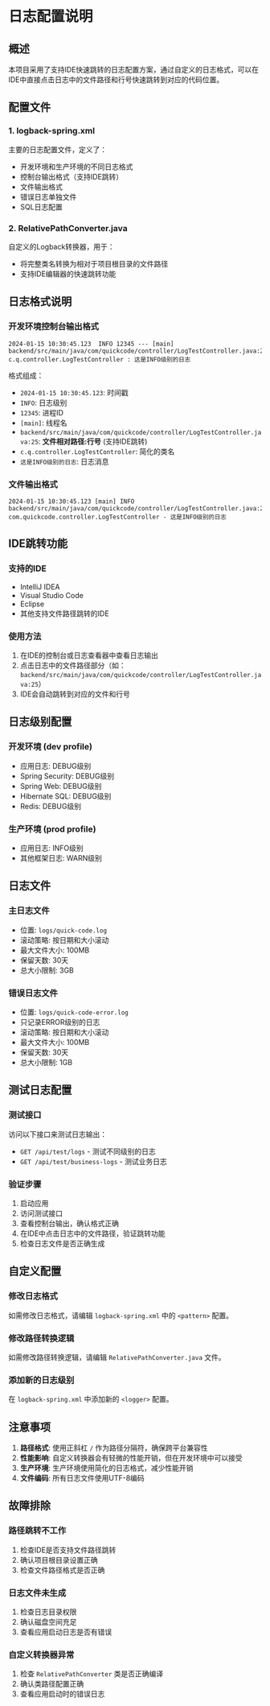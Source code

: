 # 日志配置说明

## 概述

本项目采用了支持IDE快速跳转的日志配置方案，通过自定义的日志格式，可以在IDE中直接点击日志中的文件路径和行号快速跳转到对应的代码位置。

## 配置文件

### 1. logback-spring.xml
主要的日志配置文件，定义了：
- 开发环境和生产环境的不同日志格式
- 控制台输出格式（支持IDE跳转）
- 文件输出格式
- 错误日志单独文件
- SQL日志配置

### 2. RelativePathConverter.java
自定义的Logback转换器，用于：
- 将完整类名转换为相对于项目根目录的文件路径
- 支持IDE编辑器的快速跳转功能

## 日志格式说明

### 开发环境控制台输出格式
```
2024-01-15 10:30:45.123  INFO 12345 --- [main] backend/src/main/java/com/quickcode/controller/LogTestController.java:25 c.q.controller.LogTestController : 这是INFO级别的日志
```

格式组成：
- `2024-01-15 10:30:45.123`: 时间戳
- `INFO`: 日志级别
- `12345`: 进程ID
- `[main]`: 线程名
- `backend/src/main/java/com/quickcode/controller/LogTestController.java:25`: **文件相对路径:行号** (支持IDE跳转)
- `c.q.controller.LogTestController`: 简化的类名
- `这是INFO级别的日志`: 日志消息

### 文件输出格式
```
2024-01-15 10:30:45.123 [main] INFO  backend/src/main/java/com/quickcode/controller/LogTestController.java:25 com.quickcode.controller.LogTestController - 这是INFO级别的日志
```

## IDE跳转功能

### 支持的IDE
- IntelliJ IDEA
- Visual Studio Code
- Eclipse
- 其他支持文件路径跳转的IDE

### 使用方法
1. 在IDE的控制台或日志查看器中查看日志输出
2. 点击日志中的文件路径部分（如：`backend/src/main/java/com/quickcode/controller/LogTestController.java:25`）
3. IDE会自动跳转到对应的文件和行号

## 日志级别配置

### 开发环境 (dev profile)
- 应用日志: DEBUG级别
- Spring Security: DEBUG级别
- Spring Web: DEBUG级别
- Hibernate SQL: DEBUG级别
- Redis: DEBUG级别

### 生产环境 (prod profile)
- 应用日志: INFO级别
- 其他框架日志: WARN级别

## 日志文件

### 主日志文件
- 位置: `logs/quick-code.log`
- 滚动策略: 按日期和大小滚动
- 最大文件大小: 100MB
- 保留天数: 30天
- 总大小限制: 3GB

### 错误日志文件
- 位置: `logs/quick-code-error.log`
- 只记录ERROR级别的日志
- 滚动策略: 按日期和大小滚动
- 最大文件大小: 100MB
- 保留天数: 30天
- 总大小限制: 1GB

## 测试日志配置

### 测试接口
访问以下接口来测试日志输出：
- `GET /api/test/logs` - 测试不同级别的日志
- `GET /api/test/business-logs` - 测试业务日志

### 验证步骤
1. 启动应用
2. 访问测试接口
3. 查看控制台输出，确认格式正确
4. 在IDE中点击日志中的文件路径，验证跳转功能
5. 检查日志文件是否正确生成

## 自定义配置

### 修改日志格式
如需修改日志格式，请编辑 `logback-spring.xml` 中的 `<pattern>` 配置。

### 修改路径转换逻辑
如需修改路径转换逻辑，请编辑 `RelativePathConverter.java` 文件。

### 添加新的日志级别
在 `logback-spring.xml` 中添加新的 `<logger>` 配置。

## 注意事项

1. **路径格式**: 使用正斜杠 `/` 作为路径分隔符，确保跨平台兼容性
2. **性能影响**: 自定义转换器会有轻微的性能开销，但在开发环境中可以接受
3. **生产环境**: 生产环境使用简化的日志格式，减少性能开销
4. **文件编码**: 所有日志文件使用UTF-8编码

## 故障排除

### 路径跳转不工作
1. 检查IDE是否支持文件路径跳转
2. 确认项目根目录设置正确
3. 检查文件路径格式是否正确

### 日志文件未生成
1. 检查日志目录权限
2. 确认磁盘空间充足
3. 查看应用启动日志是否有错误

### 自定义转换器异常
1. 检查 `RelativePathConverter` 类是否正确编译
2. 确认类路径配置正确
3. 查看应用启动时的错误日志
